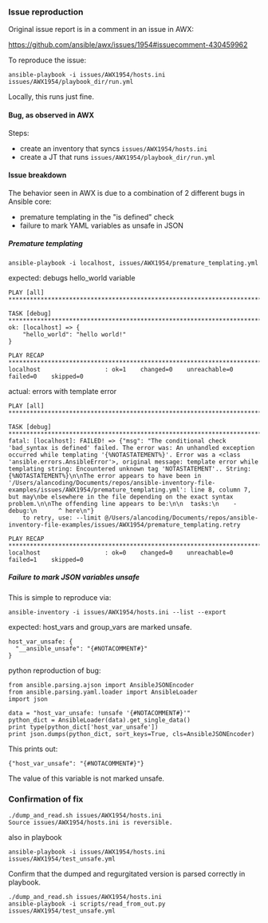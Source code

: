 ### Issue reproduction

Original issue report is in a comment in an issue in AWX:

https://github.com/ansible/awx/issues/1954#issuecomment-430459962

To reproduce the issue:

```
ansible-playbook -i issues/AWX1954/hosts.ini issues/AWX1954/playbook_dir/run.yml
```

Locally, this runs just fine.

#### Bug, as observed in AWX

Steps:

 - create an inventory that syncs `issues/AWX1954/hosts.ini`
 - create a JT that runs `issues/AWX1954/playbook_dir/run.yml`

#### Issue breakdown

The behavior seen in AWX is due to a combination of 2 different bugs
in Ansible core:

 - premature templating in the "is defined" check
 - failure to mark YAML variables as unsafe in JSON

##### Premature templating

```
ansible-playbook -i localhost, issues/AWX1954/premature_templating.yml
```

expected: debugs hello_world variable

```
PLAY [all] *****************************************************************************

TASK [debug] ***************************************************************************
ok: [localhost] => {
    "hello_world": "hello world!"
}

PLAY RECAP *****************************************************************************
localhost                  : ok=1    changed=0    unreachable=0    failed=0    skipped=0
```

actual: errors with template error

```
PLAY [all] *****************************************************************************

TASK [debug] ***************************************************************************
fatal: [localhost]: FAILED! => {"msg": "The conditional check 'bad_syntax is defined' failed. The error was: An unhandled exception occurred while templating '{%NOTASTATEMENT%}'. Error was a <class 'ansible.errors.AnsibleError'>, original message: template error while templating string: Encountered unknown tag 'NOTASTATEMENT'.. String: {%NOTASTATEMENT%}\n\nThe error appears to have been in '/Users/alancoding/Documents/repos/ansible-inventory-file-examples/issues/AWX1954/premature_templating.yml': line 8, column 7, but may\nbe elsewhere in the file depending on the exact syntax problem.\n\nThe offending line appears to be:\n\n  tasks:\n    - debug:\n      ^ here\n"}
	to retry, use: --limit @/Users/alancoding/Documents/repos/ansible-inventory-file-examples/issues/AWX1954/premature_templating.retry

PLAY RECAP *****************************************************************************
localhost                  : ok=0    changed=0    unreachable=0    failed=1    skipped=0
```

##### Failure to mark JSON variables unsafe

This is simple to reproduce via:

```
ansible-inventory -i issues/AWX1954/hosts.ini --list --export
```

expected: host_vars and group_vars are marked unsafe.

```
host_var_unsafe: {
  "__ansible_unsafe": "{#NOTACOMMENT#}"
}
```

python reproduction of bug:

```
from ansible.parsing.ajson import AnsibleJSONEncoder
from ansible.parsing.yaml.loader import AnsibleLoader
import json

data = "host_var_unsafe: !unsafe '{#NOTACOMMENT#}'"
python_dict = AnsibleLoader(data).get_single_data()
print type(python_dict['host_var_unsafe'])
print json.dumps(python_dict, sort_keys=True, cls=AnsibleJSONEncoder)
```

This prints out:

```
{"host_var_unsafe": "{#NOTACOMMENT#}"}
```

The value of this variable is not marked unsafe.

### Confirmation of fix

```
./dump_and_read.sh issues/AWX1954/hosts.ini
Source issues/AWX1954/hosts.ini is reversible.
```

also in playbook

```
ansible-playbook -i issues/AWX1954/hosts.ini issues/AWX1954/test_unsafe.yml
```

Confirm that the dumped and regurgitated version is parsed correctly in playbook.

```
./dump_and_read.sh issues/AWX1954/hosts.ini
ansible-playbook -i scripts/read_from_out.py issues/AWX1954/test_unsafe.yml
```
